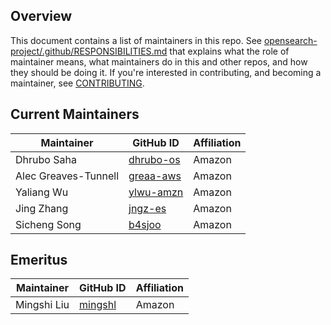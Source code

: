 ## Overview

This document contains a list of maintainers in this repo. See [opensearch-project/.github/RESPONSIBILITIES.md](https://github.com/opensearch-project/.github/blob/main/RESPONSIBILITIES.md#maintainer-responsibilities) that explains what the role of maintainer means, what maintainers do in this and other repos, and how they should be doing it. If you're interested in contributing, and becoming a maintainer, see [CONTRIBUTING](CONTRIBUTING.md).

## Current Maintainers

| Maintainer  | GitHub ID                                                 | Affiliation |
| ----------- | --------------------------------------------------------- | ----------- |
| Dhrubo Saha | [dhrubo-os](https://github.com/dhrubo-os)                 | Amazon      |
| Alec Greaves-Tunnell | [greaa-aws](https://github.com/greaa-aws)        | Amazon      |
| Yaliang Wu  | [ylwu-amzn](https://github.com/ylwu-amzn)                 | Amazon      |
| Jing Zhang           | [jngz-es](https://github.com/jngz-es)               | Amazon      |
| Sicheng Song         | [b4sjoo](https://github.com/b4sjoo)                 | Amazon      |



## Emeritus

| Maintainer             | GitHub ID                                   | Affiliation |
|----------------------|---------------------------------------------|-------------|
| Mingshi Liu       | [mingshl](https://github.com/mingshl)           | Amazon      |
